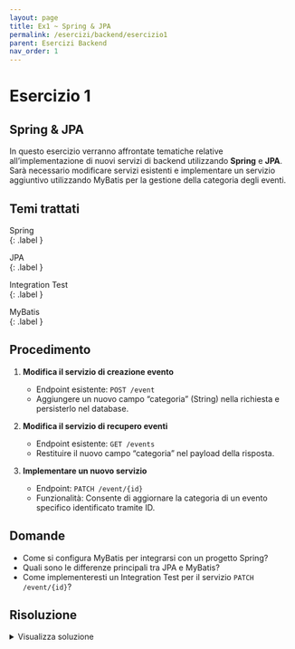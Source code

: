 ```yaml
---
layout: page  
title: Ex1 ~ Spring & JPA  
permalink: /esercizi/backend/esercizio1  
parent: Esercizi Backend  
nav_order: 1  
---
```


# Esercizio 1  

## Spring & JPA  
In questo esercizio verranno affrontate tematiche relative all’implementazione di nuovi servizi di backend utilizzando **Spring** e **JPA**. Sarà necessario modificare servizi esistenti e implementare un servizio aggiuntivo utilizzando MyBatis per la gestione della categoria degli eventi.  

## Temi trattati  
Spring  
{: .label }  

JPA  
{: .label }  

Integration Test  
{: .label }  

MyBatis  
{: .label }  

## Procedimento  
1. **Modifica il servizio di creazione evento**  
   - Endpoint esistente: `POST /event`  
   - Aggiungere un nuovo campo “categoria” (String) nella richiesta e persisterlo nel database.  

2. **Modifica il servizio di recupero eventi**  
   - Endpoint esistente: `GET /events`  
   - Restituire il nuovo campo “categoria” nel payload della risposta.  

3. **Implementare un nuovo servizio**  
   - Endpoint: `PATCH /event/{id}`  
   - Funzionalità: Consente di aggiornare la categoria di un evento specifico identificato tramite ID.  

## Domande  
- Come si configura MyBatis per integrarsi con un progetto Spring?  
- Quali sono le differenze principali tra JPA e MyBatis?  
- Come implementeresti un Integration Test per il servizio `PATCH /event/{id}`?  

## Risoluzione  
<details>  
<summary>Visualizza soluzione</summary>  
<ol>  
<li>  
<b>Modifica del servizio POST</b><br>
Aggiungere il campo "categoria" nell’Entity `Event`.  



```java  
@Entity  
public class Event {  
    @Id  
    @GeneratedValue(strategy = GenerationType.IDENTITY)  
    private Long id;  
    private String name;  
    private String categoria;
}  
```  

</li>  

</ol>  

</details>  
